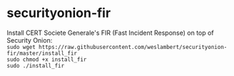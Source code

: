 # securityonion-fir
Install CERT Societe Generale's FIR (Fast Incident Response) on top of Security Onion:   
`sudo wget https://raw.githubusercontent.com/weslambert/securityonion-fir/master/install_fir`   
`sudo chmod +x install_fir`   
`sudo ./install_fir`  
